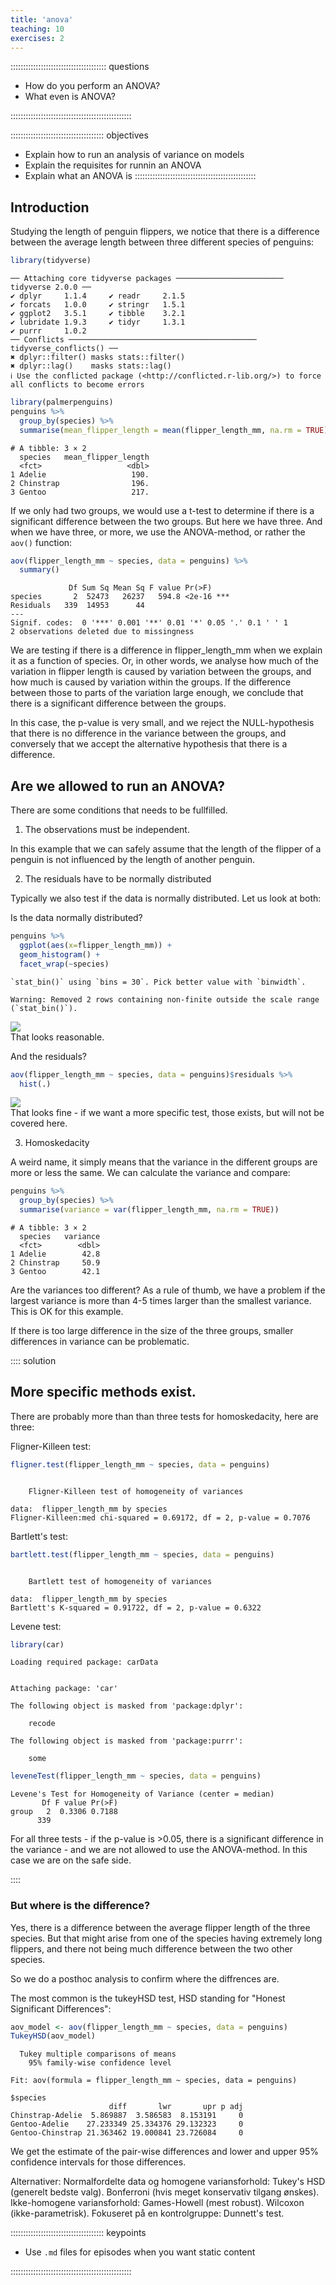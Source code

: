 ```yaml
---
title: 'anova'
teaching: 10
exercises: 2
---
```


:::::::::::::::::::::::::::::::::::::: questions 

- How do you perform an ANOVA?
- What even is ANOVA?

::::::::::::::::::::::::::::::::::::::::::::::::

::::::::::::::::::::::::::::::::::::: objectives

- Explain how to run an analysis of variance on models
- Explain the requisites for runnin an ANOVA
- Explain what an ANOVA is
::::::::::::::::::::::::::::::::::::::::::::::::

## Introduction

Studying the length of penguin flippers, we notice that
there is a difference between the average length between
three different species of penguins:


``` r
library(tidyverse)
```

``` output
── Attaching core tidyverse packages ──────────────────────── tidyverse 2.0.0 ──
✔ dplyr     1.1.4     ✔ readr     2.1.5
✔ forcats   1.0.0     ✔ stringr   1.5.1
✔ ggplot2   3.5.1     ✔ tibble    3.2.1
✔ lubridate 1.9.3     ✔ tidyr     1.3.1
✔ purrr     1.0.2     
── Conflicts ────────────────────────────────────────── tidyverse_conflicts() ──
✖ dplyr::filter() masks stats::filter()
✖ dplyr::lag()    masks stats::lag()
ℹ Use the conflicted package (<http://conflicted.r-lib.org/>) to force all conflicts to become errors
```

``` r
library(palmerpenguins)
penguins %>% 
  group_by(species) %>% 
  summarise(mean_flipper_length = mean(flipper_length_mm, na.rm = TRUE))
```

``` output
# A tibble: 3 × 2
  species   mean_flipper_length
  <fct>                   <dbl>
1 Adelie                   190.
2 Chinstrap                196.
3 Gentoo                   217.
```

If we only had two groups, we would use a t-test to determine
if there is a significant difference between the two groups. But
here we have three. And when we have three, or more, we use
the ANOVA-method, or rather the `aov()` function: 


``` r
aov(flipper_length_mm ~ species, data = penguins) %>% 
  summary() 
```

``` output
             Df Sum Sq Mean Sq F value Pr(>F)    
species       2  52473   26237   594.8 <2e-16 ***
Residuals   339  14953      44                   
---
Signif. codes:  0 '***' 0.001 '**' 0.01 '*' 0.05 '.' 0.1 ' ' 1
2 observations deleted due to missingness
```
We are testing if there is a difference in flipper_length_mm 
when we explain it as a function of species. Or, in other words,
we analyse how much of the variation in flipper length is
caused by variation between the groups, and how much is caused
by variation within the groups. If the difference between those
to parts of the variation large enough, we conclude that there is
a significant difference between the groups.

In this case, the p-value is very small, and we reject the
NULL-hypothesis that there is no difference in the variance 
between the groups, and conversely that we accept the 
alternative hypothesis that there is a difference.


## Are we allowed to run an ANOVA?

There are some conditions that needs to be fullfilled. 

1. The observations must be independent.

In this example that we can safely assume that the length of the
flipper of a penguin is not influenced by the length of another
penguin.

2. The residuals have to be normally distributed

Typically we also test if the data is normally distributed. Let us
look at both:

Is the data normally distributed?


``` r
penguins %>% 
  ggplot(aes(x=flipper_length_mm)) +
  geom_histogram() +
  facet_wrap(~species)
```

``` output
`stat_bin()` using `bins = 30`. Pick better value with `binwidth`.
```

``` warning
Warning: Removed 2 rows containing non-finite outside the scale range
(`stat_bin()`).
```

<img src="fig/anova-rendered-unnamed-chunk-3-1.png" style="display: block; margin: auto;" />
That looks reasonable.

And the residuals?


``` r
aov(flipper_length_mm ~ species, data = penguins)$residuals %>% 
  hist(.)
```

<img src="fig/anova-rendered-unnamed-chunk-4-1.png" style="display: block; margin: auto;" />
That looks fine - if we want a more specific test, those exists,
but will not be covered here.

3. Homoskedacity 

A weird name, it simply means that the variance in the different
groups are more or less the same. We can calculate the variance
and compare:


``` r
penguins %>% 
  group_by(species) %>% 
  summarise(variance = var(flipper_length_mm, na.rm = TRUE))
```

``` output
# A tibble: 3 × 2
  species   variance
  <fct>        <dbl>
1 Adelie        42.8
2 Chinstrap     50.9
3 Gentoo        42.1
```

Are the variances too different? As a rule of thumb, we have a 
problem if the largest variance is more than 4-5 times larger
than the smallest variance. This is OK for this example.

If there is too large difference in the size of the three groups,
smaller differences in variance can be problematic.

:::: solution

## More specific methods exist.

There are probably more than than three tests for homoskedacity, here 
are three:

Fligner-Killeen test:


``` r
fligner.test(flipper_length_mm ~ species, data = penguins)
```

``` output

	Fligner-Killeen test of homogeneity of variances

data:  flipper_length_mm by species
Fligner-Killeen:med chi-squared = 0.69172, df = 2, p-value = 0.7076
```

Bartlett's test:


``` r
bartlett.test(flipper_length_mm ~ species, data = penguins)
```

``` output

	Bartlett test of homogeneity of variances

data:  flipper_length_mm by species
Bartlett's K-squared = 0.91722, df = 2, p-value = 0.6322
```
Levene test:

``` r
library(car)
```

``` output
Loading required package: carData
```

``` output

Attaching package: 'car'
```

``` output
The following object is masked from 'package:dplyr':

    recode
```

``` output
The following object is masked from 'package:purrr':

    some
```

``` r
leveneTest(flipper_length_mm ~ species, data = penguins)
```

``` output
Levene's Test for Homogeneity of Variance (center = median)
       Df F value Pr(>F)
group   2  0.3306 0.7188
      339               
```
For all three tests - if the p-value is >0.05, there is a significant
difference in the variance - and we are not allowed to use the 
ANOVA-method. In this case we are on the safe side.

::::

### But where is the difference?

Yes, there is a difference between the average flipper length
of the three species. But that might arise from one of the species
having extremely long flippers, and there not being much 
difference between the two other species. 

So we do a posthoc analysis to confirm where the diffrences 
are.

The most common is the tukeyHSD test, HSD standing for
"Honest Significant Differences":


``` r
aov_model <- aov(flipper_length_mm ~ species, data = penguins)
TukeyHSD(aov_model)
```

``` output
  Tukey multiple comparisons of means
    95% family-wise confidence level

Fit: aov(formula = flipper_length_mm ~ species, data = penguins)

$species
                      diff       lwr       upr p adj
Chinstrap-Adelie  5.869887  3.586583  8.153191     0
Gentoo-Adelie    27.233349 25.334376 29.132323     0
Gentoo-Chinstrap 21.363462 19.000841 23.726084     0
```
We get the estimate of the pair-wise differences and 
lower and upper 95% confidence intervals for those differences.


Alternativer:
Normalfordelte data og homogene variansforhold:
Tukey's HSD (generelt bedste valg).
Bonferroni (hvis meget konservativ tilgang ønskes).
Ikke-homogene variansforhold:
Games-Howell (mest robust).
Wilcoxon (ikke-parametrisk).
Fokuseret på en kontrolgruppe:
Dunnett's test.

::::::::::::::::::::::::::::::::::::: keypoints 

- Use `.md` files for episodes when you want static content

::::::::::::::::::::::::::::::::::::::::::::::::

